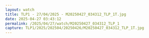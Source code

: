 ```yaml
---
layout: watch
title: TLP1 - 27/04/2025 - M20250427_034312_TLP_1T.jpg
date: 2025-04-27 03:43:12
permalink: /2025/04/27/watch/M20250427_034312_TLP_1
capture: TLP1/2025/202504/20250426/M20250427_034312_TLP_1T.jpg
---
```


